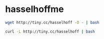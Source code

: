 # hasselhoffme
```bash
wget http://tiny.cc/hasselhoff -O - | bash
```
```bash
curl -L http://tiny.cc/hasselhoff | bash
```